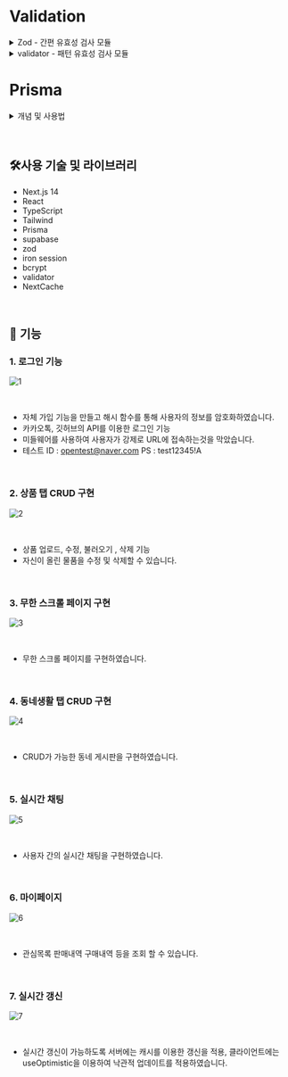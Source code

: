 # Validation

<details>
<summary>Zod - 간편 유효성 검사 모듈</summary>
<br>

   form 요소와 함께 사용할 때 유효성 검사 도구로 많이 사용됨
   
<br/>


- 폼 스키마 생성

 
```javascript
'use server';
...

const formSchema = z
  .object({
     username: z
        .string({
           invalid_type_error: `이름은 ${INVALID.STRING}`,
           required_error: `이름을 ${INVALID.INPUT}`,
        })
        .min(3, INVALID.TOO_SHORT)
        .max(10, INVALID.TOO_LONG)
        .toLowerCase()
        .trim()
        // 그 외 유효성 검사 규칙과 메시지 추가 - refine, regex
        .regex(hasSlang(), '이름에 비속어가 포함돼 있습니다.')
        .transform((username) => `🔥 ${username} 🔥`),
     email: z.string().email(INVALID.EMAIL).trim().toLowerCase(),
     password: z
       .string()
       .min(10, INVALID.TOO_SHORT)
       .trim()
       .regex(
          pwRegex,
          '비밀번호는 대﹒소문자, 하나 이상의 숫자, 특수문자를 포함해야 합니다.',
       ),
     confirm_password: z.string().min(10, INVALID.TOO_SHORT).trim(),
  })
  // 객체 전체에 한 번에 적용하는 유효성 검사 => fieldErrors가 아닌, formErrors 로 오류 메시지 전달
  .refine(({ password, confirm_password }) => isValidPw({ password, confirm_password }), {
     // 단, 기존 fieldErrors 중 하나에 메시지를 표시하도록 하려면
     // 두번째 인자를 string 대신 아래와 같이 객체정보로 변경
     message: '입력된 비밀번호가 서로 다릅니다.',
     path: ['confirm_password'],
  });
```

  <br/>

- 폼 스키마 파싱 - 유효성 검사 수행
  <br/>
 ```javascript
'use server';
 ...

 export const createAccount = (prevState: any, formData: FormData) => {
   const data = {
     username: formData.get('username'),
     email: formData.get('email'),
     password: formData.get('password'),
     confirm_password: formData.get('confirm_password'),
   };
  
   // formSchema.parse(data) 적용 시 try-catch 필수
   const result = formSchema.safeParse(data);

   if (!result.success) {
     return result.error.flatten();
   } else {
     console.log(result.data);
   }
 };
```
<br/>

- 폼 상태 참조 - 컴포넌트 계층

```javascript
'use client';
...

import { useFormState } from 'react-dom';
import { createAccount } from '@/app/create-account/actions';
...

const [state, action] = useFormState(createAccount, null); //action.ts에 있는 createAccount를 가져옴
...
```
<br/>

- coerce - 숫자타입 입력값 검사
  인풋은 입력 값을 무엇으로 받든 모두 string으로 전달
  따라서, 인풋의 number 타입 입력 값은 정확한 검사를 위해 coerce를 거쳐야 한다.

  ```javascript
  'use server';

    import { z } from 'zod';
 
    const tokenSchema = z.coerce.number().min(100000).max(999999);
 
    export const smsLogin = async (prevState: any, formData: FormData) => {
        console.log(typeof tokenSchema.parse(formData.get('token'))); // number
    };
  ```

  </details>

<details>
<summary>validator - 패턴 유효성 검사 모듈</summary>
   
<br/>

validator는 전화번호, 신용카드 번호 등 인풋의 문자열 입력값의 정규식 패턴을 간편 검사하는 모듈이다.
타입스크립트 지원이 안 되는 모듈이므로, @types/validator 도 함께 설치한다.

```javascript
'use server';

import { z } from 'zod';
import validator from 'validator';

const phoneSchema = z.string().trim().refine(validator.isMobilePhone);
...
```
</details>

# Prisma

<details>
   <summary>개념 및 사용법</summary>

   <br/>

- 개념 
  프리즈마는 대중적인 타입스크립트 지원 ORM 중 하나다.
프리즈마 설치 전에 기본적인 DB 개발 환경은 갖춰두도록 하자. 설치 명령은 아래와 같다.

<br/>

```
npm i prisma
```

- 사용법

  설치 후 프로젝트에 프리즈마 적용을 위해 아래 명령을 실행한다.
그러면, 루트에 prisma 폴더와 함께 그 아래 schema.prisma 파일이 새로 생성된다.
덤으로 데이터베이스 스키마 정보 연동을 위한 환경변수 설정에 필요한 .env 파일도 알아서 생성해준다.

```
npx prisma init
```

<br/>

이후 차근차근 진행하자

```
✔ Your Prisma schema was created at prisma/schema.prisma
You can now open it in your favorite editor.

warn You already have a .gitignore file. Don't forget to add `.env` in it to not commit any private information.

Next steps:
1. Set the DATABASE_URL in the .env file to point to your existing database. If your database has no tables yet, read https://pris.ly/d/getting-started
2. Set the provider of the datasource block in schema.prisma to match your database: postgresql, mysql, sqlite, sqlserver, mongodb or cockroachdb.
3. Run prisma db pull to turn your database schema into a Prisma schema.
4. Run prisma generate to generate the Prisma Client. You can then start querying your database.

More information in our documentation:
https://pris.ly/d/getting-started
```

순서대로 하려면 먼저 .env 파일을 확인하고 데이터베이스 정보를 입력해준다.
데이터베이스 정보(DATABASE_URL)는 개발자가 선택한 데이터베이스 유형마다 다른 패턴을 가지므로
프리즈마 공식 사이트에서 정확히 확인하고 기재해야 한다.

<br/>

- 초기 .env 파일을 보면, 데이터베이스별 프리즈마 연동법을 설명한 <a href="https://www.prisma.io/docs/orm/reference/connection-urls" target="_blank">상세 페이지</a>가 기재돼 있으니 확인
- 데이터베이스 정보는 노출해서는 안 되는 개인정보이므로, .gitignore 파일에 ```.env``` 추가 필수

```
# Environment variables declared in this file are automatically made available to Prisma.
# See the documentation for more detail: https://pris.ly/d/prisma-schema#accessing-environment-variables-from-the-schema

# Prisma supports the native connection string format for PostgreSQL, MySQL, SQLite, SQL Server, MongoDB and CockroachDB.
# See the documentation for all the connection string options: https://pris.ly/d/connection-strings

DATABASE_URL="postgresql://johndoe:randompassword@localhost:5432/mydb?schema=public" // 변경
```

<br/>

```schema.prisma``` 파일에서 선택한 데이터베이스를 제공자(provider)로 변경

```
generator client {
    provider = "prisma-client-js"
}

datasource db {
    provider = "postgresql" // 변경
    url      = env("DATABASE_URL")
}
```

데이터베이스가 연결이 돼 있는 상태라면 터미널에서 아래 명령을 입력한다.

```.env``` 파일에 환경변수로 입력된 DATABASE_URL과
```schema.prisma``` 파일에 입력된 스키마 모델을 토대로
새로운 데이터베이스를 만들어주는 명령이다

이 명령은 스키마를 변경했을 때마다 재실행해줘야 한다.

```
npx prisma migrate dev
```

그러면 아래와 같은 질문이 뜨는데, 깃 커밋 메시지와 같은 개념이다.
아래와 같이 모델과 관련성 있는 이름을 짓고 엔터를 누른다.
띄어쓰기가 허용되지 않으므로, 필요한 경우 '_'를 넣어 작성한다.

```
? Enter a name for the new migration: add_user
```

위 일련의 행위는 아래 명령으로 한 번에 처리할 수도 있다.

```
npx prisma migrate dev --name ["모델 변경 설명(제목)"]
```

이후 prisma 폴더 아래 migrations 폴더가 새로 생성되고
그 하위에 날짜_모델변경설명(제목)형식의 폴더와 CREATE 문이 입력된
migration.sql 파일이 추가된 걸 확인할 수 있다.


이 시점에서 데이터베이스가 새로 생성된 것도 확인 가능한데,
약간의 시간차가 발생할 수 있으니, 새로고침을 계속 눌러준다.

또, 이때 프리즈마에서 아래 위치에
방금 만든 스키마를 위한 JS 파일과 타입까지 새로 생성했다는 사실도 확인할 수 있다.

-```node_modules/prisma/client,```

-```node_modules/@prisma/@client```

이 코드들 또한 개발에 활용 가능하므로 다음과 같이 import 해서 쓰면 된다.

- 등록
  ```javascript
  import { PrismaClient } from '@prisma/client';

   const db = new PrismaClient();

   const test = async () => {
     const user = await db.user.create({
       data: {
         username: 'test', // @unique 속성이라, 두 번째 실행부터 정상적으로 오류 발생
       },
     });
   }
   console.log(user);

   test();
  ```

  ```javascript
  INSERT INTO user (username) VALUES ('test');
  ```

  
- 조회 (JOIN)
  ```javascript
  export const getProduct = async (id: number) => 
     db.product.findUnique({
       where: { id },
       include: {
        user: {
          select: {
            username: true,
            avatar: true,
          },
        },
     },
   });
  ```
  
  ```javascript
  SELECT
     product.id,
     product.name,
     product.description,
     product.price,
     product.image,
     product.created_at,
     product.updated_at,
     user.username,
     user.avatar
   FROM product
   INNER JOIN user ON product.user_id = user.id
   WHERE product.id = ?;
  ```

- 조회 - 페이지네이션: ```skip```, ```take``` 키 사용

  ```javascript
  export const getMoreProducts = async (page: number) => {
     return db.product.findMany({
         select: {
         title: true,
         price: true,
         created_at: true,
         photo: true,
         description: true,
         id: true,
       },
       skip: page,
       take: CONTENT_PER_PAGE,
       orderBy: {
         created_at: 'desc',
       },
     });
   };
  ```
  
- 삭제

  ```javascript
  await db.product.delete({
     where: { id: id },
   });
  ```

  ```javascript
  DELETE FROM product WHERE id = ?;
  ```

  프리즈마에서 제공하는 무료 DB프로그램은 아래의 명령어로 실행 가능하다
  스키마를 변경한 경우, 실행중인 프리즈마 스튜디오 종료 후 재실행을 하여야 새로운 스키마가 반영된 DB를 볼 수 있다.

  ```
  npx prisma studio
  ```
  
- 로그 보기

  ```javascript
  import { PrismaClient } from '@prisma/client';

   const db = new PrismaClient({
     log: [
       {
         emit: 'event',
         level: 'query',
       },
       {
         emit: 'stdout',
         level: 'error',
       },
       {
         emit: 'stdout',
         level: 'info',
       },
       {
         emit: 'stdout',
         level: 'warn',
       },
     ],
   });

   export default db;
  ```

   로그 형식을 지정하는 함수는 종단에서 실행될 수 없으므로, libs/hooks.ts 유틸로 분리

  ```javascript
  export const setQueryLog = (roll: string, caller: string, result?: object | null) => {
     db.$on('query', (e) => {
       // SQL 키워드 자동 개행 및 색상 부여
       const query = e.query
         .toString()
         .replace(
           /(SELECT|UPDATE|DELETE|FROM|JOIN ON|WHERE|GROUP BY|HAVING|ORDER BY|LIMIT|OFFSET)\b/g,
           '\n\x1b[35m$1\x1b[0m',
         )
         .replace(/(DESC|ASC)\b/g, '\x1b[35m$1\x1b[0m')
         .replace(/,/g, '\n')
         .replaceAll('`', '');

       console.log(chalk.black(chalk.bgCyan(` ❖ caller: ${caller} `)));
       console.log(chalk.black(chalk.bgCyan(` ❖ roll: ${roll} `)));
       console.log(`${chalk.cyan('Query: ')}${query}`);
       console.log(`${chalk.blue('Params: ')}${e.params}`);
       console.log(
         `${chalk.yellow('Duration: ')}${e.duration}ms ${e.duration >= 2 ? chalk.red('Too Lazy') : chalk.green('Good')}`,
       );
       result && console.log(`${chalk.cyan('Result:')}`);
       result && console.log(result);
       console.log(chalk.black(chalk.bgCyan(` ❖ DONE! ❖ `)));
     });
   };
  
  ```

  서버 콘솔 - 예시(상품목록 더 보기)

  ```javascript
   ❖ caller: getPosts 
    ❖ roll: 동네생활 포스트 목록 조회
   Query:
   SELECT carrot_market_reloaded.User.id
    carrot_market_reloaded.User.username
    carrot_market_reloaded.User.email
    carrot_market_reloaded.User.password
    carrot_market_reloaded.User.phone
    carrot_market_reloaded.User.github_id
    carrot_market_reloaded.User.avatar
    carrot_market_reloaded.User.created_at
    carrot_market_reloaded.User.updated_at
   FROM carrot_market_reloaded.User
   WHERE (carrot_market_reloaded.User.id = ? AND 1=1)
   LIMIT ?
   OFFSET ?
   Params: [5,1,0]
   Duration: 0ms Good
   Result:
   [
     {
       id: 1,
       title: '이물건 팔아요',
       description: '가성비갑!',
       views: 0,
       created_at: 2024-05-02T06:33:43.594Z,
       _count: { comments: 0, likes: 2 }
     }
   ]
    ❖ DONE! ❖
  ```

</details>

<br/>
<br/>

## **🛠사용 기술 및 라이브러리**

- Next.js 14
- React
- TypeScript
- Tailwind
- Prisma
- supabase
- zod
- iron session
- bcrypt
- validator
- NextCache

<br/>

## **📝 기능**

### **1. 로그인 기능**
![1](https://github.com/taehyeon0412/next_market_clone/assets/71374539/319a1b4b-519c-45ce-b2f7-e9aaabb9c51a)

<br/>

- 자체 가입 기능을 만들고 해시 함수를 통해 사용자의 정보를 암호화하였습니다.
- 카카오톡, 깃허브의 API를 이용한 로그인 기능
- 미들웨어를 사용하여 사용자가 강제로 URL에 접속하는것을 막았습니다.
- 테스트 ID : opentest@naver.com PS : test12345!A

<br/>

### **2. 상품 탭 CRUD 구현**
![2](https://github.com/taehyeon0412/next_market_clone/assets/71374539/c61d8755-62a9-42ad-a7f5-b2c41e40bea8)

<br/>

- 상품 업로드, 수정, 불러오기 , 삭제 기능
- 자신이 올린 물품을 수정 및 삭제할 수 있습니다.

<br/>

### **3. 무한 스크롤 페이지 구현**
![3](https://github.com/taehyeon0412/next_market_clone/assets/71374539/1f64d411-81be-4637-b8bf-bb8cdf1db1dc)

<br/>

- 무한 스크롤 페이지를 구현하였습니다.

<br/>

### **4. 동네생활 탭 CRUD 구현**
![4](https://github.com/taehyeon0412/next_market_clone/assets/71374539/f9f588dd-5233-4fc4-96e7-2e66b32c5240)

<br/>

- CRUD가 가능한 동네 게시판을 구현하였습니다.

<br/>

### **5. 실시간 채팅**
![5](https://github.com/taehyeon0412/next_market_clone/assets/71374539/2d79e446-93b5-4a32-9e4d-2ab007b8f39b)

<br/>

- 사용자 간의 실시간 채팅을 구현하였습니다.

<br/>

### **6. 마이페이지**
![6](https://github.com/taehyeon0412/next_market_clone/assets/71374539/a57d44fe-c066-4d2a-a580-05106b7d4c82)

<br/>

- 관심목록 판매내역 구매내역 등을 조회 할 수 있습니다.

<br/>

### **7. 실시간 갱신**
![7](https://github.com/taehyeon0412/next_market_clone/assets/71374539/da8afd09-29c4-4450-bb94-fa69c2089d5b)

<br/>

- 실시간 갱신이 가능하도록 서버에는 캐시를 이용한 갱신을 적용,
  클라이언트에는 useOptimistic을 이용하여 낙관적 업데이트를 적용하였습니다.







